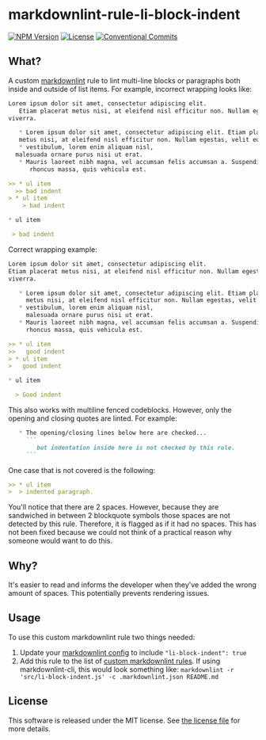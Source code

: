 # markdownlint-rule-li-block-indent

<!-- markdownlint-disable line-length -->
[![NPM Version](https://img.shields.io/npm/v/@silvermine/markdownlint-rule-li-block-indent.svg)](https://www.npmjs.com/package/@silvermine/markdownlint-rule-li-block-indent)
[![License](https://img.shields.io/github/license/silvermine/markdownlint-rule-li-block-indent.svg)](./LICENSE)
[![Conventional Commits](https://img.shields.io/badge/Conventional%20Commits-1.0.0-yellow.svg)](https://conventionalcommits.org)
<!-- markdownlint-enable line-length -->

## What?

A custom [markdownlint](https://github.com/DavidAnson/markdownlint) rule to lint
multi-line blocks or paragraphs both inside and outside of list items.
For example, incorrect wrapping looks like:

```markdown
Lorem ipsum dolor sit amet, consectetur adipiscing elit.
   Etiam placerat metus nisi, at eleifend nisl efficitur non. Nullam egestas, velit eu
viverra.

   * Lorem ipsum dolor sit amet, consectetur adipiscing elit. Etiam placerat
   metus nisi, at eleifend nisl efficitur non. Nullam egestas, velit eu viverra.
   * vestibulum, lorem enim aliquam nisl,
  malesuada ornare purus nisi ut erat.
   * Mauris laoreet nibh magna, vel accumsan felis accumsan a. Suspendisse nec
      rhoncus massa, quis vehicula est.

>> * ul item
  >> bad indent
> * ul item
    > bad indent

* ul item

 > bad indent
```

Correct wrapping example:

```markdown
Lorem ipsum dolor sit amet, consectetur adipiscing elit.
Etiam placerat metus nisi, at eleifend nisl efficitur non. Nullam egestas, velit eu
viverra.

   * Lorem ipsum dolor sit amet, consectetur adipiscing elit. Etiam placerat
     metus nisi, at eleifend nisl efficitur non. Nullam egestas, velit eu viverra.
   * vestibulum, lorem enim aliquam nisl,
     malesuada ornare purus nisi ut erat.
   * Mauris laoreet nibh magna, vel accumsan felis accumsan a. Suspendisse nec
     rhoncus massa, quis vehicula est.

>> * ul item
>>   good indent
> * ul item
>   good indent

* ul item

  > Good indent
```

This also works with multiline fenced codeblocks. However, only the opening and closing
quotes are linted. For example:

```markdown
   * The opening/closing lines below here are checked...
     ```
        but indentation inside here is not checked by this rule.
     ```
```

One case that is not covered is the following:

```markdown
>> * ul item
>  > indented paragraph.
```

You'll notice that there are 2 spaces. However, because they are sandwiched in between 2
blockquote symbols those spaces are not detected by this rule. Therefore, it is flagged
as if it had no spaces. This has not been fixed because we could not think of a practical
reason why someone would want to do this.

## Why?

It's easier to read and informs the developer when they've added the wrong amount of
spaces. This potentially prevents rendering issues.

## Usage

To use this custom markdownlint rule two things needed:

   1. Update your [markdownlint config][markdownlint-config] to include
      `"li-block-indent": true`
   2. Add this rule to the list of [custom markdownlint rules][custom-rules-config].
      If using markdownlint-cli, this would look something like:
      `markdownlint -r 'src/li-block-indent.js' -c .markdownlint.json README.md`

[markdownlint-config]: https://github.com/DavidAnson/markdownlint#optionsconfig
[custom-rules-config]: https://github.com/DavidAnson/markdownlint#optionscustomrules

## License

This software is released under the MIT license. See [the license file](LICENSE) for more
details.
